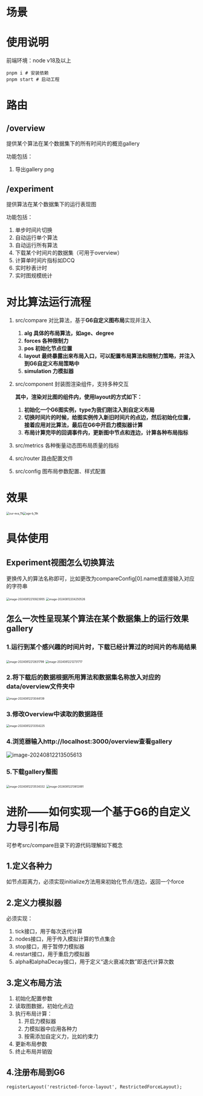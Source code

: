 # 场景



# 使用说明

前端环境：node v18及以上

```
pnpm i # 安装依赖
pnpm start # 启动工程
```

# 路由

## /overview

提供某个算法在某个数据集下的所有时间片的概览gallery

功能包括：

1. 导出gallery png

## /experiment

提供算法在某个数据集下的运行表现图

功能包括：

1. 单步时间片切换
2. 自动运行单个算法
3. 自动运行所有算法
4. 下载某个时间片的数据集（可用于overview）
5. 计算单时间片指标如DCQ
6. 实时秒表计时
7. 实时图规模统计

# 对比算法运行流程

1. src/compare 对比算法，基于**G6自定义图布局**实现并注入

   1. **alg 具体的布局算法，如age、degree**
   2. **forces 各种限制力**
   3. **pos 初始化节点位置**
   4. **layout 最终暴露出来布局入口，可以配置布局算法和限制力策略，并注入到G6自定义布局策略中**
   5. **simulation 力模拟器**

2. src/component 封装图渲染组件，支持多种交互

   **其中，渲染对比图的组件内，使用layout的方式如下：**

   1. **初始化一个G6图实例，type为我们刚注入到自定义布局**
   2. **切换时间片的时候，给图实例传入新旧时间片的点边，然后初始化位置，接着应用对比算法，最后在G6中开启力模拟器计算**
   3. **布局计算完毕的回调事件内，更新图中节点和连边，计算各种布局指标**

3. src/metrics 各种衡量动态图布局质量的指标

4. src/router 路由配置文件

5. src/config 图布局参数配置、样式配置

# 效果

<img src="README.assets/our-eva_11t.gif" alt="our-eva_11t" style="zoom:50%;" /><img src="README.assets/age-b_19t.gif" alt="age-b_19t" style="zoom:50%;" />

# 具体使用

## Experiment视图怎么切换算法

更换传入的算法名称即可，比如更改为compareConfig[0].name或直接输入对应的字符串

<img src="README.assets/image-20240812210923955.png" alt="image-20240812210923955" style="zoom:50%;" />

<img src="README.assets/image-20240812204250526.png" alt="image-20240812204250526" style="zoom:50%;" />

## 怎么一次性呈现某个算法在某个数据集上的运行效果gallery

### 1.运行到某个感兴趣的时间片时，下载已经计算过的时间片的布局结果

<img src="README.assets/image-20240812212631799.png" alt="image-20240812212631799" style="zoom:50%;" />

<img src="README.assets/image-20240812212731717.png" alt="image-20240812212731717" style="zoom:50%;" />

### 2.将下载后的数据根据所用算法和数据集名称放入对应的data/overview文件夹中

<img src="README.assets/image-20240812213044139.png" alt="image-20240812213044139" style="zoom:50%;" />

### 3.修改Overview中读取的数据路径

<img src="README.assets/image-20240812213354225.png" alt="image-20240812213354225" style="zoom:50%;" />

### 4.浏览器输入http://localhost:3000/overview查看gallery

![image-20240812213505613](README.assets/image-20240812213505613.png)

### 5.下载gallery整图

<img src="README.assets/image-20240812213534332.png" alt="image-20240812213534332" style="zoom:50%;" />

<img src="README.assets/image-20240812213612891.png" alt="image-20240812213612891" style="zoom:50%;" />

# 进阶——如何实现一个基于G6的自定义力导引布局

可参考src/compare目录下的源代码理解如下概念

## 1.定义各种力

如节点距离力，必须实现initialize方法用来初始化节点/连边，返回一个force

## 2.定义力模拟器

必须实现：

1. tick接口，用于每次迭代计算
2. nodes接口，用于传入模拟计算的节点集合
3. stop接口，用于暂停力模拟器
4. restart接口，用于重启力模拟器
5. alpha和alphaDecay接口，用于定义“退火衰减次数”即迭代计算次数

## 3.定义布局方法

1. 初始化配置参数
2. 读取图数据，初始化点边
3. 执行布局计算：
   1. 开启力模拟器
   2. 力模拟器中应用各种力
   3. 按需添加自定义力，比如约束力
4. 更新布局参数
5. 终止布局并销毁

## 4.注册布局到G6

```
registerLayout('restricted-force-layout', RestrictedForceLayout);
```